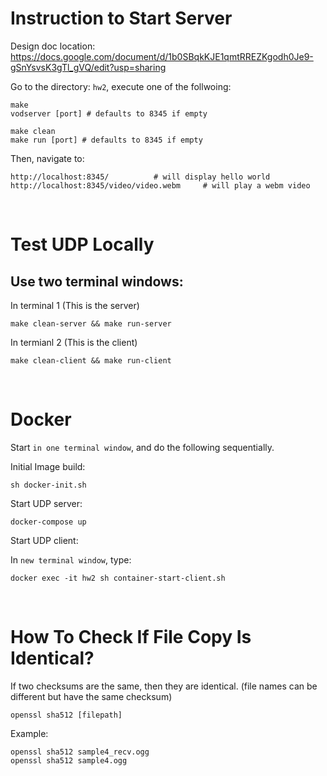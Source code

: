 # Instruction to Start Server

Design doc location: https://docs.google.com/document/d/1b0SBqkKJE1qmtRREZKgodh0Je9-gSnYsvsK3gTl_gVQ/edit?usp=sharing

Go to the directory: `hw2`, execute one of the follwoing:

```
make
vodserver [port] # defaults to 8345 if empty
```


```
make clean
make run [port] # defaults to 8345 if empty
```

Then, navigate to:

```
http://localhost:8345/          # will display hello world
http://localhost:8345/video/video.webm     # will play a webm video
```
<br />

# Test UDP Locally
## Use two terminal windows: ##

In terminal 1 (This is the server)
```
make clean-server && make run-server
```
In termianl 2 (This is the client)
```
make clean-client && make run-client
```


<br />

# Docker

Start `in one terminal window`, and do the following sequentially.

Initial Image build:
```
sh docker-init.sh
```

Start UDP server:
```
docker-compose up
```

Start UDP client:

In `new terminal window`, type:
```
docker exec -it hw2 sh container-start-client.sh
```


<br />


# How To Check If File Copy Is Identical?
If two checksums are the same, then they are identical. (file names can be different but have the same checksum)
```
openssl sha512 [filepath]       
```
Example:
```
openssl sha512 sample4_recv.ogg
openssl sha512 sample4.ogg
```